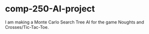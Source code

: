 # comp-250-AI-project
I am making a Monte Carlo Search Tree AI for the game Noughts and Crosses/Tic-Tac-Toe.
